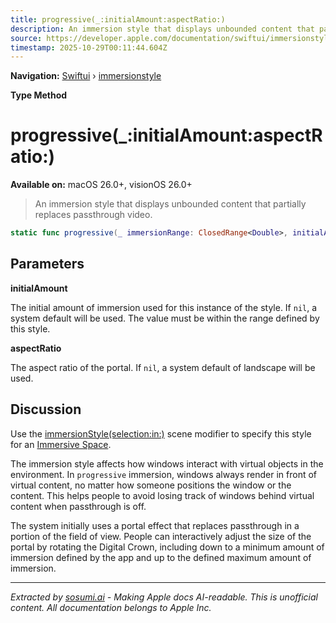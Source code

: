 ```yaml
---
title: progressive(_:initialAmount:aspectRatio:)
description: An immersion style that displays unbounded content that partially replaces passthrough video.
source: https://developer.apple.com/documentation/swiftui/immersionstyle/progressive(_:initialamount:aspectratio:)
timestamp: 2025-10-29T00:11:44.604Z
---
```


**Navigation:** [Swiftui](/documentation/swiftui) › [immersionstyle](/documentation/swiftui/immersionstyle)

**Type Method**

# progressive(_:initialAmount:aspectRatio:)

**Available on:** macOS 26.0+, visionOS 26.0+

> An immersion style that displays unbounded content that partially replaces passthrough video.

```swift
static func progressive(_ immersionRange: ClosedRange<Double>, initialAmount: Double? = nil, aspectRatio: ProgressiveImmersionAspectRatio?) -> ProgressiveImmersionStyle
```

## Parameters

**initialAmount**

The initial amount of immersion used for this instance of the style. If `nil`, a system default will be used. The value must be within the range defined by this style.



**aspectRatio**

The aspect ratio of the portal. If `nil`, a system default of landscape will be used.



## Discussion

Use the [immersionStyle(selection:in:)](/documentation/swiftui/scene/immersionstyle(selection:in:)) scene modifier to specify this style for an [Immersive Space](/documentation/swiftui/immersivespace).

The immersion style affects how windows interact with virtual objects in the environment. In `progressive` immersion, windows always render in front of virtual content, no matter how someone positions the window or the content. This helps people to avoid losing track of windows behind virtual content when passthrough is off.

The system initially uses a portal effect that replaces passthrough in a portion of the field of view. People can interactively adjust the size of the portal by rotating the Digital Crown, including down to a minimum amount of immersion defined by the app and up to the defined maximum amount of immersion.

---

*Extracted by [sosumi.ai](https://sosumi.ai) - Making Apple docs AI-readable.*
*This is unofficial content. All documentation belongs to Apple Inc.*
